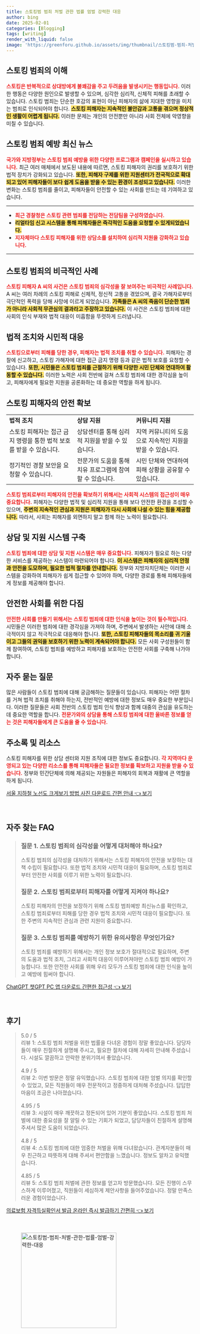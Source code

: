 ```yaml
---
title: 스토킹범 범죄 처벌 관한 법률 엄벌 강력한 대응
author: bing
date: 2025-02-01
categories: [Blogging]
tags: [writing]
render_with_liquid: false
image: 'https://greenforu.github.io/assets/img/thumbnail/스토킹범-범죄-처벌-관한-법률-엄벌-강력한-대응.webp'
---
```



<h2 id='스토킹 범죄의 이해'>스토킹 범죄의 이해</h2>

<p><b><span style="color: #ee2323;">스토킹은 반복적으로 상대방에게 불쾌감을 주고 두려움을 발생시키는 행동입니다.</span></b> 이러한 행동은 다양한 원인으로 발생할 수 있으며, 심각한 심리적, 신체적 피해를 초래할 수 있습니다. 스토킹 범죄는 단순한 호감의 표현이 아닌 피해자의 삶에 지대한 영향을 미치는 범죄로 인식되어야 합니다. <b><span style="background-color: #ffe066;">스토킹 피해자는 지속적인 불안감과 고통을 겪으며 정상적인 생활이 어렵게 됩니다.</span></b> 이러한 문제는 개인의 안전뿐만 아니라 사회 전체에 악영향을 미칠 수 있습니다.</p>

<h2 id='스토킹 범죄 예방 최신 뉴스'>스토킹 범죄 예방 최신 뉴스</h2>

<p><b><span style="color: #ee2323;">국가와 지방정부는 스토킹 범죄 예방을 위한 다양한 프로그램과 캠페인을 실시하고 있습니다.</span></b> 최근 여러 매체에서 보도된 내용에 따르면, 스토킹 피해자의 권리를 보호하기 위한 법적 장치가 강화되고 있습니다. <b><span style="background-color: #ffe066;">또한, 피해자 구제를 위한 지원센터가 전국적으로 확대되고 있어 피해자들이 보다 쉽게 도움을 받을 수 있는 환경이 조성되고 있습니다.</span></b> 이러한 변화는 스토킹 범죄를 줄이고, 피해자들이 안전할 수 있는 사회를 만드는 데 기여하고 있습니다.</p>

<hr />

<ul>
    <li><b><span style="color: #ee2323;">최근 경찰청은 스토킹 관련 범죄를 전담하는 전담팀을 구성하였습니다.</span></b></li>
    <li><b><span style="background-color: #ffe066;">리얼타임 신고 시스템을 통해 피해자들은 즉각적인 도움을 요청할 수 있게되었습니다.</span></b></li>
    <li><b><span style="color: #ee2323;">지자체마다 스토킹 피해자를 위한 상담소를 설치하여 심리적 지원을 강화하고 있습니다.</span></b></li>
</ul>

<hr />

<h2 id='스토킹 범죄의 비극적인 사례'>스토킹 범죄의 비극적인 사례</h2>

<p><b><span style="color: #ee2323;">스토킹 피해자 A 씨의 사건은 스토킹 범죄의 심각성을 잘 보여주는 비극적인 사례입니다.</span></b> A 씨는 여러 차례의 스토킹 피해로 신체적, 정신적 고통을 겪었으며, 결국 가해자로부터 극단적인 폭력을 당해 사망에 이르게 되었습니다. <b><span style="background-color: #ffe066;">가족들은 A 씨의 죽음이 단순한 범죄가 아니라 사회적 무관심의 결과라고 주장하고 있습니다.</span></b> 이 사건은 스토킹 범죄에 대한 사회의 인식 부재와 법적 대응이 미흡함을 뚜렷하게 드러냅니다.</p>

<h2 id='법적 조치와 시민적 대응'>법적 조치와 시민적 대응</h2>

<p><b><span style="color: #ee2323;">스토킹으로부터 피해를 당한 경우, 피해자는 법적 조치를 취할 수 있습니다.</span></b> 피해자는 경찰에 신고하고, 스토킹 가해자에 대한 접근 금지 명령 등과 같은 법적 보호를 요청할 수 있습니다. <b><span style="background-color: #ffe066;">또한, 시민들은 스토킹 범죄를 근절하기 위해 다양한 시민 단체와 연대하여 활동할 수 있습니다.</span></b> 이러한 노력은 사회 전반에 걸쳐 스토킹 범죄에 대한 경각심을 높이고, 피해자에게 필요한 지원을 공론화하는 데 중요한 역할을 하게 됩니다.</p>

<h2 id='스토킹 피해자의 안전 확보'>스토킹 피해자의 안전 확보</h2>

<table>
    <tr>
        <td><b>법적 조치</b></td>
        <td><b>상담 지원</b></td>
        <td><b>커뮤니티 지원</b></td>
    </tr>
    <tr>
        <td>스토킹 피해자는 접근 금지 명령을 통한 법적 보호를 받을 수 있습니다.</td>
        <td>상담센터를 통해 심리적 지원을 받을 수 있습니다.</td>
        <td>지역 커뮤니티의 도움으로 지속적인 지원을 받을 수 있습니다.</td>
    </tr>
    <tr>
        <td>정기적인 경찰 보안을 요청할 수 있습니다.</td>
        <td>전문가의 도움을 통해 치유 프로그램에 참여할 수 있습니다.</td>
        <td>시민 단체와 연대하여 피해 상황을 공유할 수 있습니다.</td>
    </tr>
</table>

<p><b><span style="color: #ee2323;">스토킹 범죄로부터 피해자의 안전을 확보하기 위해서는 사회적 시스템의 접근성이 매우 중요합니다.</span></b> 피해자는 다양한 법적 및 심리적 지원을 통해 보다 안전한 환경을 조성할 수 있으며, <b><span style="background-color: #ffe066;">주변의 지속적인 관심과 지원은 피해자가 다시 사회에 나설 수 있는 힘을 제공합니다.</span></b> 따라서, 사회는 피해자를 외면하지 말고 함께 하는 노력이 필요합니다.</p>

<h2 id='상담 및 지원 시스템 구축'>상담 및 지원 시스템 구축</h2>

<p><b><span style="color: #ee2323;">스토킹 범죄에 대한 상담 및 지원 시스템은 매우 중요합니다.</span></b> 피해자가 필요로 하는 다양한 서비스를 제공하는 시스템이 마련되어야 합니다. <b><span style="background-color: #ffe066;">이 시스템은 피해자의 심리적 안정과 안전을 도모하며, 필요한 법적 절차를 안내합니다.</span></b> 정부와 지방자치단체는 이러한 시스템을 강화하여 피해자가 쉽게 접근할 수 있어야 하며, 다양한 경로를 통해 피해자들에게 정보를 제공해야 합니다.</p>

<h2 id='안전한 사회를 위한 다짐'>안전한 사회를 위한 다짐</h2>

<p><b><span style="color: #ee2323;">안전한 사회를 만들기 위해서는 스토킹 범죄에 대한 인식을 높이는 것이 필수적입니다.</span></b> 시민들은 이러한 범죄에 대한 경각심을 가져야 하며, 주변에서 발생하는 사안에 대해 소극적이지 않고 적극적으로 대응해야 합니다. <b><span style="background-color: #ffe066;">또한, 스토킹 피해자들의 목소리를 귀 기울이고 그들의 권익을 보호하기 위한 노력이 계속되어야 합니다.</span></b> 모든 사회 구성원들이 함께 참여하여, 스토킹 범죄를 예방하고 피해자를 보호하는 안전한 사회를 구축해 나가야 합니다.</p>

<h2 id='자주 묻는 질문'>자주 묻는 질문</h2>

<p>많은 사람들이 스토킹 범죄에 대해 궁금해하는 질문들이 있습니다. 피해자는 어떤 절차를 거쳐 법적 조치를 취해야 하는지, 전반적인 예방에 대한 정보도 매우 중요한 부분입니다. 이러한 질문들은 사회 전반의 스토킹 범죄 인식 향상과 함께 대중의 관심을 유도하는 데 중요한 역할을 합니다. <b><span style="color: #ee2323;">전문가와의 상담을 통해 스토킹 범죄에 대한 올바른 정보를 얻는 것은 피해자들에게 큰 도움을 줄 수 있습니다.</span></b></p>

<h2 id='주소록 및 리소스'>주소록 및 리소스</h2>

<p>스토킹 피해자를 위한 상담 센터와 지원 조직에 대한 정보도 중요합니다. <b><span style="color: #ee2323;">각 지역마다 운영되고 있는 다양한 리소스를 통해 피해자들은 필요한 정보를 확보하고 지원을 받을 수 있습니다.</span></b> 정부와 민간단체에 의해 제공되는 자원들은 피해자의 회복과 재활에 큰 역할을 하게 됩니다.</p>


<p><a class="click-button" title="서울 지하철 노선도 크게보기 방법 사진 다운로드 간편 안내" href="https://greenforu.github.io/posts/%EC%84%9C%EC%9A%B8-%EC%A7%80%ED%95%98%EC%B2%A0-%EB%85%B8%EC%84%A0%EB%8F%84-%ED%81%AC%EA%B2%8C%EB%B3%B4%EA%B8%B0-%EB%B0%A9%EB%B2%95-%EC%82%AC%EC%A7%84-%EB%8B%A4%EC%9A%B4%EB%A1%9C%EB%93%9C-%EA%B0%84%ED%8E%B8-%EC%95%88%EB%82%B4/" rel="dofollow">서울 지하철 노선도 크게보기 방법 사진 다운로드 간편 안내 👈 보기</a></p><br>
<h2 id='자주_찾는_FAQ'>자주 찾는 FAQ</h2>
<div itemscope="" itemtype="https://schema.org/FAQPage"> 
<blockquote> 
<div itemscope="" itemprop="mainEntity" itemtype="https://schema.org/Question"> 
<h3 itemprop="name">질문 1. 스토킹 범죄의 심각성을 어떻게 대처해야 하나요?</h3> 
<div itemscope="" itemprop="acceptedAnswer" itemtype="https://schema.org/Answer"> 
<span itemprop="text"> 
<p>스토킹 범죄의 심각성을 대처하기 위해서는 스토킹 피해자의 안전을 보장하는 대책 수립이 필요합니다. 또한 법적 조치와 시민적 대응이 필요하며, 스토킹 범죄로부터 안전한 사회를 이루기 위한 노력이 필요합니다.</p> 
</span> 
</div> 
</div> 

<div itemscope="" itemprop="mainEntity" itemtype="https://schema.org/Question"> 
<h3 itemprop="name">질문 2. 스토킹 범죄로부터 피해자를 어떻게 지켜야 하나요?</h3> 
<div itemscope="" itemprop="acceptedAnswer" itemtype="https://schema.org/Answer"> 
<span itemprop="text"> 
<p>스토킹 피해자의 안전을 보장하기 위해 스토킹 범죄예방 최신뉴스를 확인하고, 스토킹 범죄로부터 피해를 당한 경우 법적 조치와 시민적 대응이 필요합니다. 또한 주변의 지속적인 관심과 관련 지원이 중요합니다.</p> 
</span> 
</div> 
</div>

<div itemscope="" itemprop="mainEntity" itemtype="https://schema.org/Question"> 
<h3 itemprop="name">질문 3. 스토킹 범죄를 예방하기 위한 유의사항은 무엇인가요?</h3> 
<div itemscope="" itemprop="acceptedAnswer" itemtype="https://schema.org/Answer"> 
<span itemprop="text"> 
<p>스토킹 범죄를 예방하기 위해서는 개인 정보 보호가 절대적으로 필요하며, 주변의 도움과 법적 조치, 그리고 사회적 대응이 이루어져야만 스토킹 범죄 예방이 가능합니다. 또한 안전한 사회를 위해 우리 모두가 스토킹 범죄에 대한 인식을 높이고 예방에 힘써야 합니다.</p> 
</span> 
</div> 
</div> 
</blockquote> 
</div>
<p><a class="click-button" title="ChatGPT 챗GPT PC 앱 다운로드 간편한 접근성" href="https://greenforu.github.io/posts/ChatGPT-%EC%B1%97GPT-PC-%EC%95%B1-%EB%8B%A4%EC%9A%B4%EB%A1%9C%EB%93%9C-%EA%B0%84%ED%8E%B8%ED%95%9C-%EC%A0%91%EA%B7%BC%EC%84%B1/" rel="dofollow">ChatGPT 챗GPT PC 앱 다운로드 간편한 접근성 👈 보기</a></p><br>
<h2 id='후기'>후기</h2>
<div itemscope itemtype="https://schema.org/Product">
  <blockquote>
  <div itemprop="review" itemscope itemtype="https://schema.org/Review">
      <div itemprop="reviewRating" itemscope itemtype="https://schema.org/Rating"> <span itemprop="ratingValue">5.0</span> / <span itemprop="bestRating">5</span> </div>
      <span itemprop="reviewBody">리뷰 1: 스토킹 범죄 처벌을 위한 법률을 다녀온 경험이 정말 좋았습니다. 담당자들이 매우 친절하게 설명해 주시고, 필요한 절차에 대해 자세히 안내해 주셨습니다. 시설도 깔끔하고 안락한 분위기여서 좋았습니다.</span>
  </div>
  <br>
  <div itemprop="review" itemscope itemtype="https://schema.org/Review">
      <div itemprop="reviewRating" itemscope itemtype="https://schema.org/Rating"> <span itemprop="ratingValue">4.9</span> / <span itemprop="bestRating">5</span> </div>
      <span itemprop="reviewBody">리뷰 2: 이번 방문은 정말 유익했습니다. 스토킹 범죄에 대한 엄벌 의지를 확인할 수 있었고, 모든 직원들이 매우 전문적이고 정중하게 대처해 주셨습니다. 답답한 마음이 조금은 나아졌습니다.</span>
  </div>
  <br>
  <div itemprop="review" itemscope itemtype="https://schema.org/Review">
      <div itemprop="reviewRating" itemscope itemtype="https://schema.org/Rating"> <span itemprop="ratingValue">4.95</span> / <span itemprop="bestRating">5</span> </div>
      <span itemprop="reviewBody">리뷰 3: 시설이 매우 깨끗하고 정돈되어 있어 기분이 좋았습니다. 스토킹 범죄 처벌에 대한 중요성을 잘 알릴 수 있는 기회가 되었고, 담당자들이 친절하게 설명해 주셔서 많은 도움이 되었습니다.</span>
  </div>
  <br>
  <div itemprop="review" itemscope itemtype="https://schema.org/Review">
      <div itemprop="reviewRating" itemscope itemtype="https://schema.org/Rating"> <span itemprop="ratingValue">4.8</span> / <span itemprop="bestRating">5</span> </div>
      <span itemprop="reviewBody">리뷰 4: 스토킹 범죄에 대한 엄중한 처벌을 위해 다녀왔습니다. 관계자분들이 매우 친근하고 따뜻하게 대해 주셔서 편안함을 느꼈습니다. 정보도 알차고 유익했습니다.</span>
  </div>
  <br>
  <div itemprop="review" itemscope itemtype="https://schema.org/Review">
      <div itemprop="reviewRating" itemscope itemtype="https://schema.org/Rating"> <span itemprop="ratingValue">4.85</span> / <span itemprop="bestRating">5</span> </div>
      <span itemprop="reviewBody">리뷰 5: 스토킹 범죄 처벌에 관한 정보를 얻고자 방문했습니다. 모든 진행이 스무스하게 이루어졌고, 직원들이 세심하게 제안사항을 들어주었습니다. 정말 만족스러운 경험이었습니다.</span>
  </div>
  </blockquote>
</div>
<p><a class="click-button" title="의료보험 자격득실확인서 발급 온라인 즉시 발급하기 간편히" href="https://greenforu.github.io/posts/%EC%9D%98%EB%A3%8C%EB%B3%B4%ED%97%98-%EC%9E%90%EA%B2%A9%EB%93%9D%EC%8B%A4%ED%99%95%EC%9D%B8%EC%84%9C-%EB%B0%9C%EA%B8%89-%EC%98%A8%EB%9D%BC%EC%9D%B8-%EC%A6%89%EC%8B%9C-%EB%B0%9C%EA%B8%89%ED%95%98%EA%B8%B0-%EA%B0%84%ED%8E%B8%ED%9E%88/" rel="dofollow">의료보험 자격득실확인서 발급 온라인 즉시 발급하기 간편히 👈 보기</a></p><br>
<figure class="image"><img src="https://greenforu.github.io/assets/img/thumbnail/스토킹범-범죄-처벌-관한-법률-엄벌-강력한-대응.webp" alt="스토킹범-범죄-처벌-관한-법률-엄벌-강력한-대응" width="256" height="256"></figure>